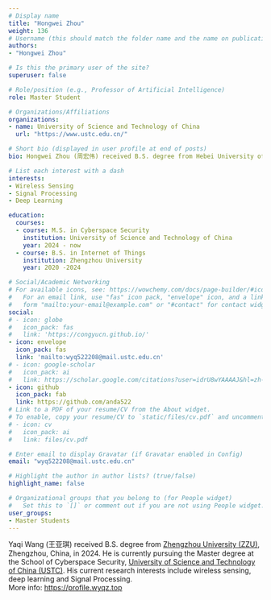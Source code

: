 ```yaml
---
# Display name
title: "Hongwei Zhou"
weight: 136
# Username (this should match the folder name and the name on publications)
authors:
- "Hongwei Zhou"

# Is this the primary user of the site?
superuser: false

# Role/position (e.g., Professor of Artificial Intelligence)
role: Master Student

# Organizations/Affiliations
organizations:
- name: University of Science and Technology of China
  url: "https://www.ustc.edu.cn/"

# Short bio (displayed in user profile at end of posts)
bio: Hongwei Zhou (周宏伟) received B.S. degree from Hebei University of Technology, Tianjin, China, in 2024. He is currently pursuing the Master degree at the School of Cyberspace Security, University of Science and Technology of China (USTC). His current research interests include signal processing, wireless network and multimodal machine learning. To find out more, please visit his blog  https://hellooqilin.github.io/me.

# List each interest with a dash
interests:
- Wireless Sensing
- Signal Processing
- Deep Learning

education:
  courses:
  - course: M.S. in Cyberspace Security
    institution: University of Science and Technology of China
    year: 2024 - now
  - course: B.S. in Internet of Things
    institution: Zhengzhou University
    year: 2020 -2024

# Social/Academic Networking
# For available icons, see: https://wowchemy.com/docs/page-builder/#icons
#   For an email link, use "fas" icon pack, "envelope" icon, and a link in the
#   form "mailto:your-email@example.com" or "#contact" for contact widget.
social:
# - icon: globe
#   icon_pack: fas
#   link: 'https://congyucn.github.io/'
- icon: envelope
  icon_pack: fas
  link: 'mailto:wyq522208@mail.ustc.edu.cn'
# - icon: google-scholar
#   icon_pack: ai
#   link: https://scholar.google.com/citations?user=idrU8wYAAAAJ&hl=zh-CN
- icon: github
  icon_pack: fab
  link: https://github.com/anda522
# Link to a PDF of your resume/CV from the About widget.
# To enable, copy your resume/CV to `static/files/cv.pdf` and uncomment the lines below.
# - icon: cv
#   icon_pack: ai
#   link: files/cv.pdf

# Enter email to display Gravatar (if Gravatar enabled in Config)
email: "wyq522208@mail.ustc.edu.cn"

# Highlight the author in author lists? (true/false)
highlight_name: false

# Organizational groups that you belong to (for People widget)
#   Set this to `[]` or comment out if you are not using People widget.
user_groups:
- Master Students
---
```


Yaqi Wang (王亚琪) received B.S. degree from [Zhengzhou University (ZZU)](http://www.zzu.edu.cn/), Zhengzhou, China, in 2024. He is currently pursuing the Master degree at the School of Cyberspace Security, [University of Science and Technology of China (USTC)](https://www.ustc.edu.cn/). His current research interests include wireless sensing, deep learning and Signal Processing. <br>
More info: https://profile.wyqz.top 
